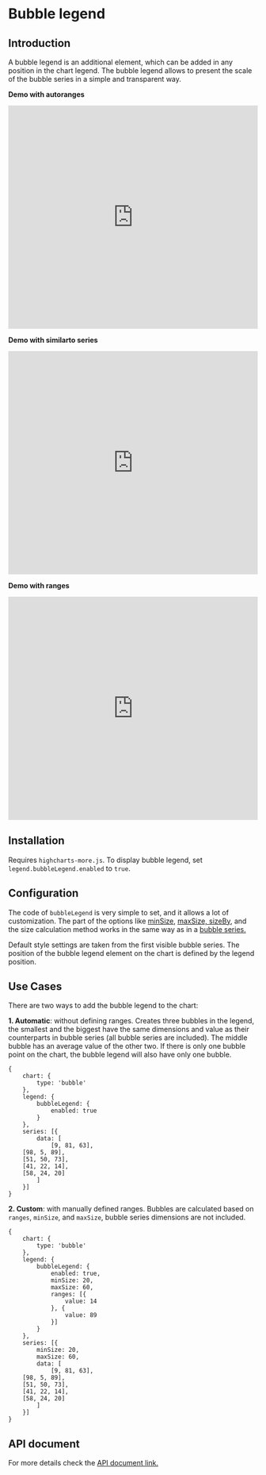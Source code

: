 Bubble legend
===

## Introduction

A bubble legend is an additional element, which can be added in any position in the chart legend. The bubble legend allows to present the scale of the bubble series in a simple and transparent way.

**Demo with autoranges**

<iframe style="width: 100%; height: 450px; border: none;" src=https://www.highcharts.com/samples/embed/highcharts/bubble-legend/autoranges allow="fullscreen"></iframe>

**Demo with similarto series**

<iframe style="width: 100%; height: 450px; border: none;" src=https://www.highcharts.com/samples/embed/highcharts/bubble-legend/similartoseries allow="fullscreen"></iframe>

**Demo with ranges**

<iframe style="width: 100%; height: 450px; border: none;" src=https://www.highcharts.com/samples/embed/highcharts/bubble-legend/ranges allow="fullscreen"></iframe>

Installation
------------

Requires `highcharts-more.js`. To display bubble legend, set `legend.bubbleLegend.enabled` to `true`.

Configuration
-------------

The code of `bubbleLegend` is very simple to set, and it allows a lot of customization. The part of the options like [minSize,](https://api.highcharts.com/highcharts/legend.bubbleLegend.minSize) [maxSize, ](https://api.highcharts.com/highcharts/legend.bubbleLegend.maxSize)[sizeBy](https://api.highcharts.com/highcharts/legend.bubbleLegend.sizeBy), and the size calculation method works in the same way as in a [bubble series.](https://api.highcharts.com/highcharts/plotOptions.bubble)

Default style settings are taken from the first visible bubble series. The position of the bubble legend element on the chart is defined by the legend position.

Use Cases
---------

There are two ways to add the bubble legend to the chart:

**1. Automatic**: without defining ranges. Creates three bubbles in the legend, the smallest and the biggest have the same dimensions and value as their counterparts in bubble series (all bubble series are included). The middle bubble has an average value of the other two. If there is only one bubble point on the chart, the bubble legend will also have only one bubble.

    
    {
        chart: {
            type: 'bubble'
        },
        legend: {
            bubbleLegend: {
                enabled: true
            }
        },
        series: [{
            data: [
                [9, 81, 63],
    	[98, 5, 89],
    	[51, 50, 73],
    	[41, 22, 14],
    	[58, 24, 20]
            ]
        }]
    }

**2. Custom**: with manually defined ranges. Bubbles are calculated based on `ranges`, `minSize`, and `maxSize`, bubble series dimensions are not included.

    
    {
        chart: {
            type: 'bubble'
        },
        legend: {
            bubbleLegend: {
                enabled: true,
                minSize: 20,
                maxSize: 60,
                ranges: [{
                    value: 14
                }, {
                    value: 89
                }]
            }
        },
        series: [{
            minSize: 20,
            maxSize: 60,
            data: [
                [9, 81, 63],
    	[98, 5, 89],
    	[51, 50, 73],
    	[41, 22, 14],
    	[58, 24, 20]
            ]
        }]
    }

API document
------------

For more details check the [API document link.](https://api.highcharts.com/highcharts/legend.bubbleLegend)
